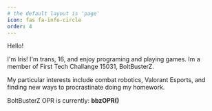 ```yaml
---
# the default layout is 'page'
icon: fas fa-info-circle
order: 4
---
```


Hello!

I'm Iris! I'm trans, 16, and enjoy programing and playing games. Im a member of First Tech Challange 15031, BoltBusterZ. 

My particular interests include combat robotics, Valorant Esports, and finding new ways to procrastinate doing my homework.

<script language = 'javascript'>
function bbzOPR() {
    return 24;
}
</script>

<p>BoltBusterZ OPR is currently: <b>bbzOPR()</b></p>